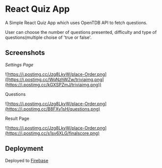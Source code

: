 # React Quiz App

A Simple React Quiz App which uses OpenTDB API to fetch questions. 

User can choose the number of questions presented, difficulty and type of questions(multiple choise of 'true or false'.


## Screenshots
*Settings Page*

![https://i.postimg.cc/Jzg8LkyW/place-Order.png]([https://i.postimg.cc/WqNzhWZw/triviaimg.png](https://i.postimg.cc/kGXSPZmJ/triviaimg.png))


Questions

![https://i.postimg.cc/Jzg8LkyW/place-Order.png](https://i.postimg.cc/B8FXy1sH/questions.png)


Result Page

![https://i.postimg.cc/Jzg8LkyW/place-Order.png](https://i.postimg.cc/s1sv6XLG/finalscore.png)


## Deployment

Deployed to [Firebase](https://trivia-react-app.firebaseapp.com/)
